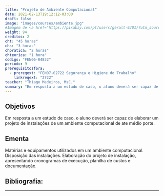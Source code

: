 ```yaml
---
title: "Projeto de Ambiente Computacional"
date: 2021-02-13T19:12:12-03:00
draft: false
image: "images/courses/ambiente.jpg"
#Imagem de <a href="https://pixabay.com/pt/users/geralt-9301/?utm_source=link-attribution&amp;utm_medium=referral&amp;utm_campaign=image&amp;utm_content=2496193">Gerd Altmann</a> por <a href="https://pixabay.com/pt/?utm_source=link-attribution&amp;utm_medium=referral&amp;utm_campaign=image&amp;utm_content=2496193">Pixabay</a>
weight: 94
creditos: 2
cht: "45 horas"
chs: "3 horas"
chpratica: "2 horas"
chteorica: "1 hora"
codigo: "FEN06-04832"
periodo: 9
prerequisitosfora:
  - prereqext: "FEN07-02722	Segurança e Higiene do Trabalho"
    linkreqext: "2722"
teacher: "Thiago Medeiros, MsC."
summary: "Em resposta a um estudo de caso, o aluno deverá ser capaz de elaborar um projeto de instalações de um ambiente computacional de ate médio porte."
---
```

## Objetivos
Em resposta a um estudo de caso, o aluno deverá ser capaz de elaborar um projeto de instalações de um ambiente computacional de ate médio porte.

## Ementa
Matérias e equipamentos utilizados em um ambiente computacional. Disposição das instalações. Elaboração do projeto de instalação, apresentando cronogramas de execução, planilha de custos e documentação.

## Bibliografia:

---
